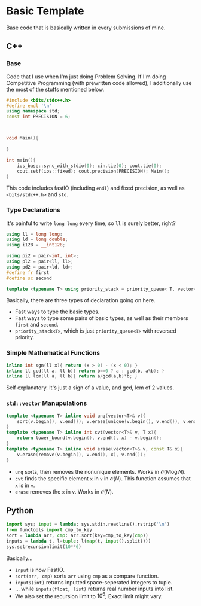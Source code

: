 # Basic Template
Base code that is basically written in every submissions of mine.

## C++
### Base
Code that I use when I'm just doing Problem Solving.
If I'm doing Competitive Programming (with prewritten code allowed), I additionally use the most of the stuffs mentioned below.

```cpp
#include <bits/stdc++.h>
#define endl '\n'
using namespace std;
const int PRECISION = 6;



void Main(){
    
}

int main(){
    ios_base::sync_with_stdio(0); cin.tie(0); cout.tie(0);
    cout.setf(ios::fixed); cout.precision(PRECISION); Main();
}
```

This code includes fastIO (including `endl`) and fixed precision, as well as `<bits/stdc++.h>` and `std`.

### Type Declarations
It's painful to write `long long` every time, so `ll` is surely better, right?
```cpp
using ll = long long;
using ld = long double;
using i128 = __int128;

using pi2 = pair<int, int>;
using pl2 = pair<ll, ll>;
using pd2 = pair<ld, ld>;
#define fr first
#define sc second

template <typename T> using priority_stack = priority_queue< T, vector<T>, greater<T> >;
```

Basically, there are three types of declaration going on here.
- Fast ways to type the basic types.
- Fast ways to type some pairs of basic types, as well as their members `first` and `second`.
- `priority_stack<T>`, which is just `priority_queue<T>` with reversed priority.

### Simple Mathematical Functions
```cpp
inline int sgn(ll x){ return (x > 0) - (x < 0); }
inline ll gcd(ll a, ll b){ return b==0 ? a : gcd(b, a%b); }
inline ll lcm(ll a, ll b){ return a/gcd(a,b)*b; }
```

Self explanatory. It's just a sign of a value, and gcd, lcm of 2 values.

### `std::vector` Manupulations
```cpp
template <typename T> inline void unq(vector<T>& v){
    sort(v.begin(), v.end()); v.erase(unique(v.begin(), v.end()), v.end());
}
template <typename T> inline int cvt(vector<T>& v, T x){
    return lower_bound(v.begin(), v.end(), x) - v.begin();
}
template <typename T> inline void erase(vector<T>& v, const T& x){
    v.erase(remove(v.begin(), v.end(), x), v.end());
}
```

- `unq` sorts, then removes the nonunique elements. Works in $\mathcal O(N \log N)$.
- `cvt` finds the specific element `x` in `v` in $\mathcal O(N)$. This function assumes that `x` is in `v`.
- `erase` removes the `x` in `v`. Works in $\mathcal O(N)$.

## Python
```py
import sys; input = lambda: sys.stdin.readline().rstrip('\n')
from functools import cmp_to_key
sort = lambda arr, cmp: arr.sort(key=cmp_to_key(cmp))
inputs = lambda t, l=tuple: l(map(t, input().split()))
sys.setrecursionlimit(10**6)
```

Basically...
- `input` is now FastIO.
- `sort(arr, cmp)` sorts `arr` using `cmp` as a compare function.
- `inputs(int)` returns inputted space-seperated integers to tuple.
- ... while `inputs(float, list)` returns real number inputs into list.
- We also set the recursion limit to $10^6$; Exact limit might vary.
